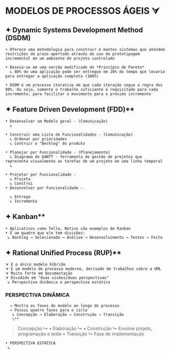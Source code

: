 # MODELOS DE PROCESSOS ÁGEIS ⮛

  ## ✦ Dynamic Systems Development Method (DSDM)
    
    • Oferece uma metodologia para construir e mantes sistemas que atendem restrições de prazo apertado através do uso da prototipagem incremental em um ambiente de projeto controlado
    
    • Baseia-se em uma versão modificado do *Princípio de Pareto*
      ↳ 80% de uma aplicação pode ser entregue em 20% do tempo que levaria para entregar a aplicação completa (100%)
      
    • DSDM é um processo iterativo em que cada iteração segue a regra dos 80%. Ou seja, somente o trabalho suficiente é requisitado para cada incremento, para facilitar o movimento para o próximo incremento
  
  ## ✦ Feature Driven Development (FDD)**
  
    • Desenvolver um Modelo geral - (Comunicação)
      ↳ 
      
    • Construir uma Lista de Funcionalidades - (Comunicação)
      ↳ Ordenar por prioridades
      ↳ Contruir o "Becklog" do produto
      
    • Planejar por Funcionalidade - (Planejamento)
      ↳ Diagrama de GANTT - ferramenta de gestão de projetos que representa visualmente as tarefas de um projeto em uma linha temporal
      ↳ 
      
    • Projetar por Funcionalidade - 
      ↳ Projeta
      ↳ Constroi
    • Desenvolver por Funcionalidade - 
    
      ↳ Entrega
      ↳ Incrementa
  
   ## ✦ Kanban**
    
    • Aplicativos como Tello, Notion são exemplos de Kanban 
    • É um quadro que ele tem divisões:
     ↳ Backlog → Selecionado → Análise → Desenvolvimento → Testes → Feito
   
   ## ✦ Rational Unified Process (RUP)**
    ⮛ É o único modelo híbrido
    ⮛ É um modelo de processo moderno, derivado de trabalhos sobre a UML
    ⮛ Muito forte em documentação
    ⮛ Dividido em "duas visões/duas perspectivas"
     ↳ Perspectiva dinâmica e perspectiva estática
    
   ### PERSPECTIVA DINÂMICA
      → Mostra as fases do modelo ao longo do processo
      → Possui quatro fases para o ciclo
       ↳ Concepção → Elaboração → Construção → Transição
       \**
>  Concepção
       ↳
      • Elaboração
       ↳ 
      • Construção
       ↳ Envolve projeto, programação e teste
      • Transição
       ↳ Fase de implementação

    • PERSPECTIVA ESTÁTICA 
     ↳ 
     

